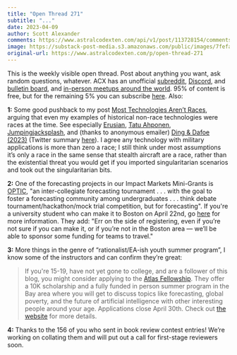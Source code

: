 ```yaml
---
title: "Open Thread 271"
subtitle: "..."
date: 2023-04-09
author: Scott Alexander
comments: https://www.astralcodexten.com/api/v1/post/113728154/comments?&all_comments=true
image: https://substack-post-media.s3.amazonaws.com/public/images/7fefa050-2479-4cdd-b72b-6aacffaf446a_255x255.webp
original-url: https://www.astralcodexten.com/p/open-thread-271
---
```

This is the weekly visible open thread. Post about anything you want, ask random questions, whatever. ACX has an unofficial [subreddit](https://www.reddit.com/r/slatestarcodex/), [Discord](https://discord.gg/RTKtdut), and [bulletin board](https://www.datasecretslox.com/index.php), and [in-person meetups around the world](https://www.lesswrong.com/community?filters%5B0%5D=SSC). 95% of content is free, but for the remaining 5% you can subscribe [here](https://astralcodexten.substack.com/subscribe?). Also:

**1:** Some good pushback to my post [Most Technologies Aren’t Races](https://astralcodexten.substack.com/p/most-technologies-arent-races), arguing that even my examples of historical non-race technologies were races at the time. See especially [Erusian](https://astralcodexten.substack.com/p/most-technologies-arent-races/comment/14253908), [Tatu Ahponen](https://astralcodexten.substack.com/p/most-technologies-arent-races/comment/14253987), [Jumpingjacksplash](https://astralcodexten.substack.com/p/most-technologies-arent-races/comment/14254718), and (thanks to anonymous emailer) [Ding & Dafoe (2023)](https://www.cambridge.org/core/journals/european-journal-of-international-security/article/engines-of-power-electricity-ai-and-generalpurpose-military-transformations/7999C41177B0C2A7084BD3C1EAC0E219) (Twitter summary [here](https://twitter.com/jjding99/status/1623344797833482240)). I agree any technology with military applications is more than zero a race; I still think under most assumptions it’s only a race in the same sense that stealth aircraft are a race, rather than the existential threat you would get if you imported singularitarian scenarios and took out the singularitarian bits.

**2:** One of the forecasting projects in our Impact Markets Mini-Grants is [OPTIC](https://www.opticforecasting.com/), "an inter-collegiate forecasting tournament . . . with the goal to foster a forecasting community among undergraduates . . . think debate tournament/hackathon/mock trial competition, but for forecasting". If you're a university student who can make it to Boston on April 22nd, go [here](https://www.opticforecasting.com/faq) for more information. They add: "Err on the side of registering, even if you’re not sure if you can make it, or if you’re not in the Boston area — we’ll be able to sponsor some funding for teams to travel."

**3:** More things in the genre of “rationalist/EA-ish youth summer program”, I know some of the instructors and can confirm they’re great:

> If you're 15-19, have not yet gone to college, and are a follower of this blog, you might consider applying to the [Atlas Fellowship](https://www.atlasfellowship.org/). They offer a 10K scholarship and a fully funded in person summer program in the Bay area where you will get to discuss topics like forecasting, global poverty, and the future of artificial intelligence with other interesting people around your age. Applications close April 30th. Check out [the website](https://www.atlasfellowship.org/) for more details.

**4:** Thanks to the 156 of you who sent in book review contest entries! We’re working on collating them and will put out a call for first-stage reviewers soon.

